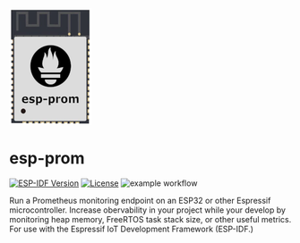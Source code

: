 ![logo](esp-prom-logo-sm.png)
# esp-prom
[![ESP-IDF Version](https://img.shields.io/badge/esp--idf-v4.4-red)](https://docs.espressif.com/projects/esp-idf/en/v4.4/)
[![License](https://img.shields.io/badge/license-Apache2-brightgreen.svg)](LICENSE)
![example workflow](https://github.com/nated0g/esp-prom/actions/workflows/actions.yml/badge.svg?branch=master)

Run a Prometheus monitoring endpoint on an ESP32 or other Espressif microcontroller. Increase
obervability in your project while your develop by monitoring heap memory, FreeRTOS task stack size, or other useful metrics.  For use with the Espressif IoT Development Framework (ESP-IDF.)

